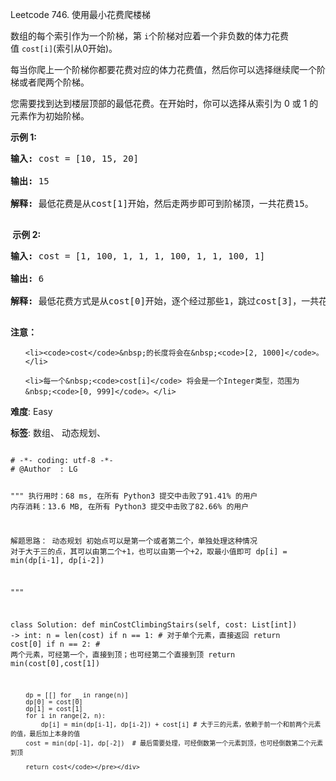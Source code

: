 Leetcode 746. 使用最小花费爬楼梯
<p>数组的每个索引作为一个阶梯，第&nbsp;<code>i</code>个阶梯对应着一个非负数的体力花费值&nbsp;<code>cost[i]</code>(索引从0开始)。</p>


<p>每当你爬上一个阶梯你都要花费对应的体力花费值，然后你可以选择继续爬一个阶梯或者爬两个阶梯。</p>



<p>您需要找到达到楼层顶部的最低花费。在开始时，你可以选择从索引为 0 或 1 的元素作为初始阶梯。</p>



<p><strong>示例&nbsp;1:</strong></p>



<pre><strong>输入:</strong> cost = [10, 15, 20]

<strong>输出:</strong> 15

<strong>解释:</strong> 最低花费是从cost[1]开始，然后走两步即可到阶梯顶，一共花费15。

</pre>



<p><strong>&nbsp;示例 2:</strong></p>



<pre><strong>输入:</strong> cost = [1, 100, 1, 1, 1, 100, 1, 1, 100, 1]

<strong>输出:</strong> 6

<strong>解释:</strong> 最低花费方式是从cost[0]开始，逐个经过那些1，跳过cost[3]，一共花费6。

</pre>



<p><strong>注意：</strong></p>



<ol>

	<li><code>cost</code>&nbsp;的长度将会在&nbsp;<code>[2, 1000]</code>。</li>

	<li>每一个&nbsp;<code>cost[i]</code> 将会是一个Integer类型，范围为&nbsp;<code>[0, 999]</code>。</li>

</ol>





 **难度**: Easy



 **标签**: 数组、 动态规划、 





<div class="hcb_wrap">
<pre class="prism undefined-numbers lang-python" data-lang="Python"><code>
# -*- coding: utf-8 -*-
# @Author  : LG

"""
执行用时：68 ms, 在所有 Python3 提交中击败了91.41% 的用户
内存消耗：13.6 MB, 在所有 Python3 提交中击败了82.66% 的用户

解题思路：
    动态规划
    初始点可以是第一个或者第二个，单独处理这种情况
    对于大于三的点，其可以由第二个+1，也可以由第一个+2，取最小值即可
    dp[i] = min(dp[i-1], dp[i-2])

"""

class Solution:
    def minCostClimbingStairs(self, cost: List[int]) -> int:
        n = len(cost)
        if n == 1:      # 对于单个元素，直接返回
            return cost[0]
        if n == 2:      # 两个元素，可经第一个，直接到顶；也可经第二个直接到顶
            return min(cost[0],cost[1])

        dp = [[] for _ in range(n)]
        dp[0] = cost[0]
        dp[1] = cost[1]
        for i in range(2, n):
            dp[i] = min(dp[i-1], dp[i-2]) + cost[i] # 大于三的元素，依赖于前一个和前两个元素的值，最后加上本身的值
        cost = min(dp[-1], dp[-2])  # 最后需要处理，可经倒数第一个元素到顶，也可经倒数第二个元素到顶

        return cost</code></pre></div>
